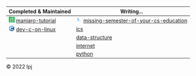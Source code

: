 | Completed & Maintained                                                                                                                                  | Writing...                                                                                          |
|---------------------------------------------------------------------------------------------------------------------------------------------------------|-----------------------------------------------------------------------------------------------------|
| <img src="https://raw.githubusercontent.com/cs-notes-lpj/.github/main/images/manjaro.png" /> [manjaro-tutorial](https://cs-notes-lpj.github.io/manjaro-tutorial/)  |<code><img src="https://raw.githubusercontent.com/cs-notes-lpj/.github/main/images/terminal.png" /></code> [missing-semester-of-your-cs-education](https://cs-notes-lpj.github.io/mit-missing-semester-tools/) |
| <img src="https://raw.githubusercontent.com/cs-notes-lpj/.github/main/images/c.png" /> [dev-c-on-linux](https://cs-notes-lpj.github.io/dev-c-on-linux/) | [ics](https://cs-notes-lpj.github.io/ics/)                                                          |
|                                                                                                                                                         | [data-structure](https://cs-notes-lpj.github.io/data-structure/)                                    |
|                                                                                                                                                         | [internet](https://cs-notes-lpj.github.io/Internet/)                                                |
|                                                                                                                                                         | [python](https://cs-notes-lpj.github.io/Python/)                                                    |

© 2022 lpj

